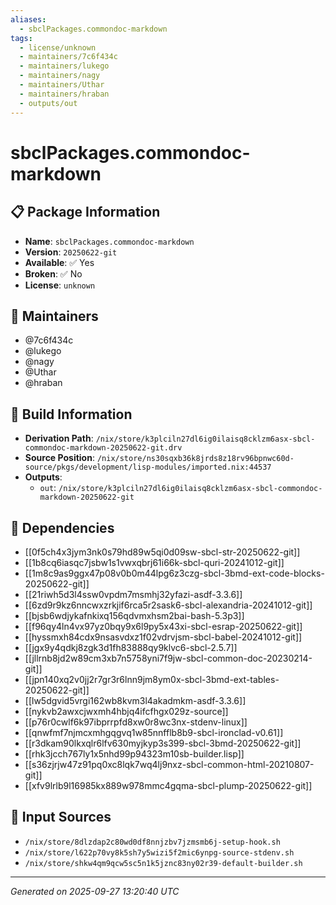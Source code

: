 ```yaml
---
aliases:
  - sbclPackages.commondoc-markdown
tags:
  - license/unknown
  - maintainers/7c6f434c
  - maintainers/lukego
  - maintainers/nagy
  - maintainers/Uthar
  - maintainers/hraban
  - outputs/out
---
```


# sbclPackages.commondoc-markdown

## 📋 Package Information

- **Name**: `sbclPackages.commondoc-markdown`
- **Version**: `20250622-git`
- **Available**: ✅ Yes
- **Broken**: ✅ No
- **License**: `unknown`
## 👥 Maintainers

- @7c6f434c
- @lukego
- @nagy
- @Uthar
- @hraban


## 🔧 Build Information

- **Derivation Path**: `/nix/store/k3plciln27dl6ig0ilaisq8cklzm6asx-sbcl-commondoc-markdown-20250622-git.drv`
- **Source Position**: `/nix/store/ns30sqxb36k8jrds8z18rv96bpnwc60d-source/pkgs/development/lisp-modules/imported.nix:44537`
- **Outputs**:
  - `out`:  `/nix/store/k3plciln27dl6ig0ilaisq8cklzm6asx-sbcl-commondoc-markdown-20250622-git`

## 🔗 Dependencies

- [[0f5ch4x3jym3nk0s79hd89w5qi0d09sw-sbcl-str-20250622-git]]
- [[1b8cq6iasqc7jsbw1s1vwxqbrj61i66k-sbcl-quri-20241012-git]]
- [[1m8c9as9ggx47p08v0b0m44lpg6z3czg-sbcl-3bmd-ext-code-blocks-20250622-git]]
- [[21riwh5d3l4ssw0vpdm7msmhj32yfazi-asdf-3.3.6]]
- [[6zd9r9kz6nncwxzrkjif6rca5r2sask6-sbcl-alexandria-20241012-git]]
- [[bjsb6wdjykafnkixq156qdvmxhsm2bai-bash-5.3p3]]
- [[f96qy4ln4vx97yz0bqy9x6l9py5x43xi-sbcl-esrap-20250622-git]]
- [[hyssmxh84cdx9nsasvdxz1f02vdrvjsm-sbcl-babel-20241012-git]]
- [[jgx9y4qdkj8zgk3d1fh83888qy9klvc6-sbcl-2.5.7]]
- [[jllrnb8jd2w89cm3xb7n5758yni7f9jw-sbcl-common-doc-20230214-git]]
- [[jpn140xq2v0jj2r7gr3r6lnn9jm8ym0x-sbcl-3bmd-ext-tables-20250622-git]]
- [[lw5dgvid5vrgi162wb8kvm3l4akadmkm-asdf-3.3.6]]
- [[nykvb2awxcjwxmh4hbjq4ifcfhgx029z-source]]
- [[p76r0cwlf6k97ibprrpfd8xw0r8wc3nx-stdenv-linux]]
- [[qnwfmf7njmcxmhgqgvq1w85nnfflb8b9-sbcl-ironclad-v0.61]]
- [[r3dkam90lkxqlr6lfv630myjkyp3s399-sbcl-3bmd-20250622-git]]
- [[rhk3jcch767ly1x5nhd99p94323m10sb-builder.lisp]]
- [[s36zjrjw47z91pq0xc8lqk7wq4lj9nxz-sbcl-common-html-20210807-git]]
- [[xfv9lrlb9l16985kx889w978mmc4gqma-sbcl-plump-20250622-git]]

## 📁 Input Sources

- `/nix/store/8dlzdap2c80wd0df8nnjzbv7jzmsmb6j-setup-hook.sh`
- `/nix/store/l622p70vy8k5sh7y5wizi5f2mic6ynpg-source-stdenv.sh`
- `/nix/store/shkw4qm9qcw5sc5n1k5jznc83ny02r39-default-builder.sh`

---
*Generated on 2025-09-27 13:20:40 UTC*
